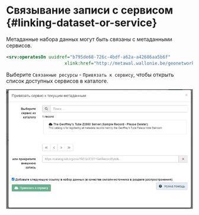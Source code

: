 # Связывание записи с сервисом {#linking-dataset-or-service}

Метаданные набора данных могут быть связаны с метаданными сервисов.

``` xml
<srv:operatesOn uuidref="b795de68-726c-4bdf-a62a-a42686aa5b6f"
                      xlink:href="http://metawal.wallonie.be/geonetwork/srv/fre/csw?service=CSW&amp;request=GetRecordById&amp;version=2.0.2&amp;outputSchema=http://www.isotc211.org/2005/gmd&amp;elementSetName=full&amp;id=b795de68-726c-4bdf-a62a-a42686aa5b6f"/>
```

Выберите `Связанные ресурсы` - `Привязать к сервису`, чтобы открыть cписок доступных сервисов в каталоге.

![](img/service.ru.png)
